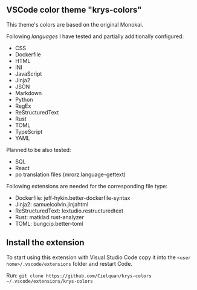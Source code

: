 ## VSCode color theme "krys-colors"

This theme's colors are based on the original Monokai.

Following _languages_ I have tested and partially additionally configured:

- CSS
- Dockerfile
- HTML
- INI
- JavaScript
- Jinja2
- JSON
- Markdown
- Python
- RegEx
- ReStructuredText
- Rust
- TOML
- TypeScript
- YAML

Planned to be also tested:

- SQL
- React
- po translation files (mrorz.language-gettext)

Following extensions are needed for the corresponding file type:

- Dockerfile: jeff-hykin.better-dockerfile-syntax
- Jinja2: samuelcolvin.jinjahtml
- ReStructuredText: lextudio.restructuredtext
- Rust: matklad.rust-analyzer
- TOML: bungcip.better-toml

## Install the extension

To start using this extension with Visual Studio Code copy it into the
`<user home>/.vscode/extensions` folder and restart Code.

Run: `git clone https://github.com/Cielquan/krys-colors ~/.vscode/extensions/krys-colors`
